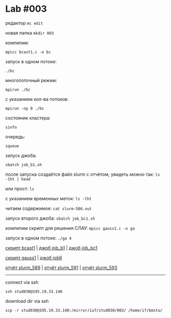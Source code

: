 # Lab #003




редактор
```mc edit```

новая папка
```mkdir 003```

компилим:

```mpicc bcast1.c -o bc```

запуск в одном потоке:

```./bc```

многопоточный режим:

```mpirun ./bc```

с указанием кол-ва потоков:

```mpirun -np 8 ./bc```

состояние кластера:

```sinfo```

очередь:

```squeue```

запуск джоба:

```sbatch job_b1.sh```

после запуска создаётся файл slurm с отчётом, увидеть можно так:
```ls -1ht | head```

или прост: ```ls```

с указанием временных меток:
```ls -lht```

читаем содержимое:
```cat slurm-586.out```

запуск второго джоба:
```sbatch job_bc1.sh```

компилим скрипт для решения СЛАУ:
```mpicc gauss1.c -o ga```

запуск в одном потоке:
```./ga 4```



[скрипт bcast1](bcast1.c) | [джоб job_b1](job_b1.sh) | [джоб job_bc1](job_bc1.sh)

[скрипт gauss1](gauss1.c) | [джоб job6](job6.sh)

[отчёт slurm_589](slurm-589.out) | [отчёт slurm_591](slurm-591.out) | [отчёт slurm_593](slurm-593.out)


___
connect via ssh

```ssh stud030@195.19.33.140```

download dir via ssh

```scp -r stud030@195.19.33.140:/mirror/iu7/stud030/003/ /home/if/bmstu/```
